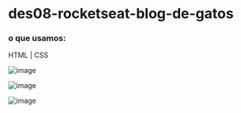 # des08-rocketseat-blog-de-gatos
### o que usamos:
HTML | CSS

![image](https://github.com/delcor027/des08-rocketseat-blog-de-gatos/assets/129231567/30b7b42d-72a6-412a-9e92-dcc48fb662bb)

![image](https://github.com/delcor027/des08-rocketseat-blog-de-gatos/assets/129231567/08fdc4b9-9e1a-46c1-a1a6-a90be5fb0711)

![image](https://github.com/delcor027/des08-rocketseat-blog-de-gatos/assets/129231567/ef42e93b-45b0-4cec-8f09-7ca1c176f35c)



